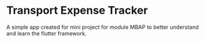 # Transport Expense Tracker

A simple app created for mini project for module MBAP to better understand and learn the flutter framework.
